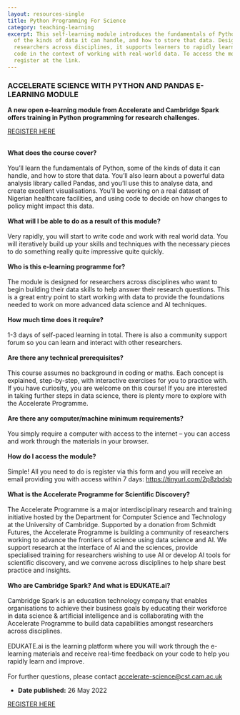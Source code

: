 ```yaml
---
layout: resources-single
title: Python Programming For Science
category: teaching-learning
excerpt: This self-learning module introduces the fundamentals of Python, some
  of the kinds of data it can handle, and how to store that data. Designed for
  researchers across disciplines, it supports learners to rapidly learn how to
  code in the context of working with real-world data. To access the module,
  register at the link.
---
```

### ACCELERATE SCIENCE WITH PYTHON AND PANDAS E-LEARNING MODULE

**A new open e-learning module from Accelerate and Cambridge Spark offers training in Python programming for research challenges.**

[REGISTER HERE](https://tinyurl.com/2p8zbdsb)

\
**What does the course cover?**\
\
You’ll learn the fundamentals of Python, some of the kinds of data it can handle, and how to store that data. You’ll also learn about a powerful data analysis library called Pandas, and you’ll use this to analyse data, and create excellent visualisations. You’ll be working on a real dataset of Nigerian healthcare facilities, and using code to decide on how changes to policy might impact this data.\
\
**What will I be able to do as a result of this module?**\
\
Very rapidly, you will start to write code and work with real world data. You will iteratively build up your skills and techniques with the necessary pieces to do something really quite impressive quite quickly.\
\
**Who is this e-learning programme for?**\
\
The module is designed for researchers across disciplines who want to begin building their data skills to help answer their research questions. This is a great entry point to start working with data to provide the foundations needed to work on more advanced data science and AI techniques.\
\
**How much time does it require?**\
\
1-3 days of self-paced learning in total. There is also a community support forum so you can learn and interact with other researchers.\
\
**Are there any technical prerequisites?**\
\
This course assumes no background in coding or maths. Each concept is explained, step-by-step, with interactive exercises for you to practice with. If you have curiosity, you are welcome on this course! If you are interested in taking further steps in data science, there is plenty more to explore with the Accelerate Programme.\
\
**Are there any computer/machine minimum requirements?**\
\
You simply require a computer with access to the internet – you can access and work through the materials in your browser.\
\
**How do I access the module?**\
\
Simple! All you need to do is register via this form and you will receive an email providing you with access within 7 days: <https://tinyurl.com/2p8zbdsb>\
\
**What is the Accelerate Programme for Scientific Discovery?**\
\
The Accelerate Programme is a major interdisciplinary research and training initiative hosted by the Department for Computer Science and Technology at the University of Cambridge. Supported by a donation from Schmidt Futures, the Accelerate Programme is building a community of researchers working to advance the frontiers of science using data science and AI. We support research at the interface of AI and the sciences, provide specialised training for researchers wishing to use AI or develop AI tools for scientific discovery, and we convene across disciplines to help share best practice and insights.\
\
**Who are Cambridge Spark? And what is EDUKATE.ai?**\
\
Cambridge Spark is an education technology company that enables organisations to achieve their business goals by educating their workforce in data science & artificial intelligence and is collaborating with the Accelerate Programme to build data capabilities amongst researchers across disciplines.\
\
EDUKATE.ai is the learning platform where you will work through the e-learning materials and receive real-time feedback on your code to help you rapidly learn and improve.\
\
For further questions, please contact accelerate-science@cst.cam.ac.uk

* **Date published:** 26 May 2022

[REGISTER HERE](https://tinyurl.com/2p8zbdsb)